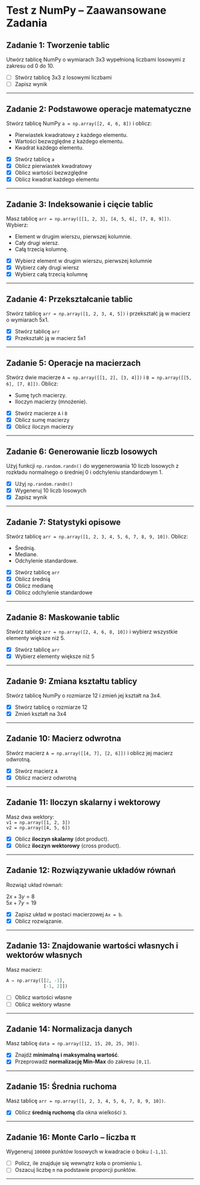 # Test z NumPy – Zaawansowane Zadania

## **Zadanie 1: Tworzenie tablic**  
Utwórz tablicę NumPy o wymiarach 3x3 wypełnioną liczbami losowymi z zakresu od 0 do 10.

- [ ] Stwórz tablicę 3x3 z losowymi liczbami  
- [ ] Zapisz wynik

---

## **Zadanie 2: Podstawowe operacje matematyczne**  
Stwórz tablicę NumPy `a = np.array([2, 4, 6, 8])` i oblicz:
- Pierwiastek kwadratowy z każdego elementu.
- Wartości bezwzględne z każdego elementu.
- Kwadrat każdego elementu.

- [x] Stwórz tablicę `a`  
- [x] Oblicz pierwiastek kwadratowy  
- [x] Oblicz wartości bezwzględne  
- [x] Oblicz kwadrat każdego elementu

---

## **Zadanie 3: Indeksowanie i cięcie tablic**  
Masz tablicę `arr = np.array([[1, 2, 3], [4, 5, 6], [7, 8, 9]])`. Wybierz:
- Element w drugim wierszu, pierwszej kolumnie.
- Cały drugi wiersz.
- Całą trzecią kolumnę.

- [x] Wybierz element w drugim wierszu, pierwszej kolumnie  
- [x] Wybierz cały drugi wiersz  
- [x] Wybierz całą trzecią kolumnę

---

## **Zadanie 4: Przekształcanie tablic**  
Stwórz tablicę `arr = np.array([1, 2, 3, 4, 5])` i przekształć ją w macierz o wymiarach 5x1.

- [x] Stwórz tablicę `arr`  
- [x] Przekształć ją w macierz 5x1

---

## **Zadanie 5: Operacje na macierzach**  
Stwórz dwie macierze `A = np.array([[1, 2], [3, 4]])` i `B = np.array([[5, 6], [7, 8]])`. Oblicz:
- Sumę tych macierzy.
- Iloczyn macierzy (mnożenie).

- [x] Stwórz macierze `A` i `B`  
- [x] Oblicz sumę macierzy  
- [x] Oblicz iloczyn macierzy

---

## **Zadanie 6: Generowanie liczb losowych**  
Użyj funkcji `np.random.randn()` do wygenerowania 10 liczb losowych z rozkładu normalnego o średniej 0 i odchyleniu standardowym 1.

- [x] Użyj `np.random.randn()`  
- [x] Wygeneruj 10 liczb losowych  
- [x] Zapisz wynik

---

## **Zadanie 7: Statystyki opisowe**  
Stwórz tablicę `arr = np.array([1, 2, 3, 4, 5, 6, 7, 8, 9, 10])`. Oblicz:
- Średnią.
- Mediane.
- Odchylenie standardowe.

- [x] Stwórz tablicę `arr`  
- [x] Oblicz średnią  
- [x] Oblicz medianę  
- [x] Oblicz odchylenie standardowe

---

## **Zadanie 8: Maskowanie tablic**  
Stwórz tablicę `arr = np.array([2, 4, 6, 8, 10])` i wybierz wszystkie elementy większe niż 5.

- [x] Stwórz tablicę `arr`  
- [x] Wybierz elementy większe niż 5

---

## **Zadanie 9: Zmiana kształtu tablicy**  
Stwórz tablicę NumPy o rozmiarze 12 i zmień jej kształt na 3x4.

- [x] Stwórz tablicę o rozmiarze 12  
- [x] Zmień kształt na 3x4

---

## **Zadanie 10: Macierz odwrotna**  
Stwórz macierz `A = np.array([[4, 7], [2, 6]])` i oblicz jej macierz odwrotną.

- [x] Stwórz macierz `A`  
- [x] Oblicz macierz odwrotną

---

## **Zadanie 11: Iloczyn skalarny i wektorowy**  
Masz dwa wektory:  
`v1 = np.array([1, 2, 3])`  
`v2 = np.array([4, 5, 6])`  

- [x] Oblicz **iloczyn skalarny** (dot product).  
- [x] Oblicz **iloczyn wektorowy** (cross product).  

---

## **Zadanie 12: Rozwiązywanie układów równań**  
Rozwiąż układ równań:  

$2x + 3y = 8$  
$5x + 7y = 19$
  
- [x] Zapisz układ w postaci macierzowej `Ax = b`.  
- [x] Oblicz rozwiązanie.  

---

## **Zadanie 13: Znajdowanie wartości własnych i wektorów własnych**  
Masz macierz:  
```python
A = np.array([[2, -1],  
              [-1, 2]])
```
- [ ] Oblicz wartości własne
- [ ] Oblicz wektory własne

---
## **Zadanie 14: Normalizacja danych**  
Masz tablicę `data = np.array([12, 15, 20, 25, 30])`.  
- [x] Znajdź **minimalną i maksymalną wartość**.  
- [x] Przeprowadź **normalizację Min-Max** do zakresu `[0,1]`.  

---

## **Zadanie 15: Średnia ruchoma**  
Masz tablicę `arr = np.array([1, 2, 3, 4, 5, 6, 7, 8, 9, 10])`.  
- [x] Oblicz **średnią ruchomą** dla okna wielkości `3`.  

---

## **Zadanie 16: Monte Carlo – liczba π**  
Wygeneruj `100000` punktów losowych w kwadracie o boku `[-1,1]`.  
- [ ] Policz, ile znajduje się wewnątrz koła o promieniu `1`.  
- [ ] Oszacuj liczbę `π` na podstawie proporcji punktów.  

---
